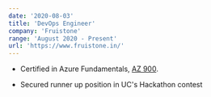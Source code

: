 ```yaml
---
date: '2020-08-03'
title: 'DevOps Engineer'
company: 'Fruistone'
range: 'August 2020 - Present'
url: 'https://www.fruistone.in/'
---
```


- Certified in Azure Fundamentals, [AZ 900](https://www.credly.com/badges/375bbec0-66f6-4771-b1cc-612d6b4bcf45/public_url).

- Secured runner up position in UC's Hackathon contest
